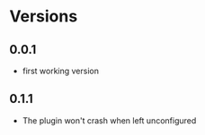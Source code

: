 # Versions

## 0.0.1

- first working version

## 0.1.1

- The plugin won't crash when left unconfigured